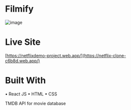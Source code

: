 # Filmify
![image](https://github.com/abhishish3960/Filmify/assets/99869699/a2e180f7-3777-4378-820b-dbfc1234880c)
# Live Site
[https://netflixdemo-project.web.app/](https://netflix-clone-c6b8d.web.app/)

# Built With
• React JS • HTML • CSS

TMDB API for movie database

